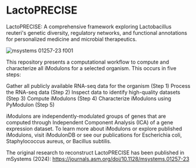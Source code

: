 # LactoPRECISE
LactoPRECISE: A comprehensive framework exploring Lactobacillus reuteri's genetic diversity, regulatory networks, and functional annotations for personalized medicine and microbial therapeutics.

![msystems 01257-23 f001](https://github.com/user-attachments/assets/c9f89cc5-7539-4d2a-b807-b7b0e5e7a420)


This repository presents a computational workflow to compute and characterize all iModulons for a selected organism. This occurs in five steps:

Gather all publicly available RNA-seq data for the organism (Step 1)
Process the RNA-seq data (Step 2)
Inspect data to identify high-quality datasets (Step 3)
Compute iModulons (Step 4)
Characterize iModulons using PyModulon (Step 5)

iModulons are independently-modulated groups of genes that are computed through Independent Component Analysis (ICA) of a gene expression dataset. To learn more about iModulons or explore published iModulons, visit iModulonDB or see our publications for Escherichia coli, Staphylococcus aureus, or Bacillus subtilis.

The original research to reconstruct LactoPRECISE has been published in mSystems (2024):
https://journals.asm.org/doi/10.1128/msystems.01257-23

